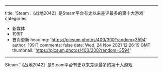 
---
title: 'Steam：《战地2042》是Steam平台有史以来差评最多的第十大游戏'
categories: 
 - 新媒体
 - 199IT
 - 首页更新
headimg: 'https://picsum.photos/400/300?random=3594'
author: 199IT
comments: false
date: Wed, 24 Nov 2021 12:26:19 GMT
thumbnail: 'https://picsum.photos/400/300?random=3594'
---

<div>   
Steam：《战地2042》是Steam平台有史以来差评最多的第十大游戏  
</div>
            